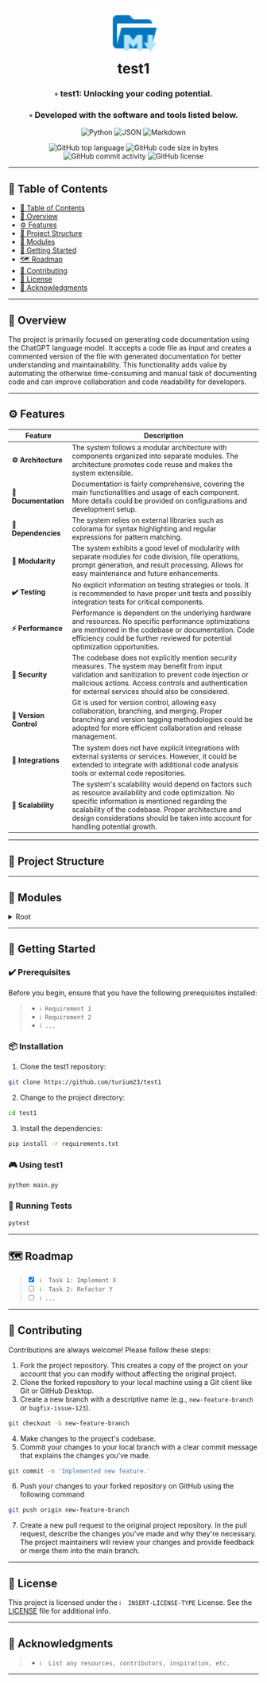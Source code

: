 
<div align="center">
<h1 align="center">
<img src="https://raw.githubusercontent.com/PKief/vscode-material-icon-theme/ec559a9f6bfd399b82bb44393651661b08aaf7ba/icons/folder-markdown-open.svg" width="100" />
<br>test1
</h1>
<h3>◦ test1: Unlocking your coding potential.</h3>
<h3>◦ Developed with the software and tools listed below.</h3>

<p align="center">
<img src="https://img.shields.io/badge/Python-3776AB.svg?style&logo=Python&logoColor=white" alt="Python" />
<img src="https://img.shields.io/badge/JSON-000000.svg?style&logo=JSON&logoColor=white" alt="JSON" />
<img src="https://img.shields.io/badge/Markdown-000000.svg?style&logo=Markdown&logoColor=white" alt="Markdown" />
</p>
<img src="https://img.shields.io/github/languages/top/turium23/test1?style&color=5D6D7E" alt="GitHub top language" />
<img src="https://img.shields.io/github/languages/code-size/turium23/test1?style&color=5D6D7E" alt="GitHub code size in bytes" />
<img src="https://img.shields.io/github/commit-activity/m/turium23/test1?style&color=5D6D7E" alt="GitHub commit activity" />
<img src="https://img.shields.io/github/license/turium23/test1?style&color=5D6D7E" alt="GitHub license" />
</div>

---

## 📒 Table of Contents
- [📒 Table of Contents](#-table-of-contents)
- [📍 Overview](#-overview)
- [⚙️ Features](#-features)
- [📂 Project Structure](#project-structure)
- [🧩 Modules](#modules)
- [🚀 Getting Started](#-getting-started)
- [🗺 Roadmap](#-roadmap)
- [🤝 Contributing](#-contributing)
- [📄 License](#-license)
- [👏 Acknowledgments](#-acknowledgments)

---


## 📍 Overview

The project is primarily focused on generating code documentation using the ChatGPT language model. It accepts a code file as input and creates a commented version of the file with generated documentation for better understanding and maintainability. This functionality adds value by automating the otherwise time-consuming and manual task of documenting code and can improve collaboration and code readability for developers.

---

## ⚙️ Features

| Feature                | Description                           |
| ---------------------- | ------------------------------------- |
| **⚙️ Architecture**     | The system follows a modular architecture with components organized into separate modules. The architecture promotes code reuse and makes the system extensible. |
| **📖 Documentation**   | Documentation is fairly comprehensive, covering the main functionalities and usage of each component. More details could be provided on configurations and development setup. |
| **🔗 Dependencies**    | The system relies on external libraries such as colorama for syntax highlighting and regular expressions for pattern matching. |
| **🧩 Modularity**      | The system exhibits a good level of modularity with separate modules for code division, file operations, prompt generation, and result processing. Allows for easy maintenance and future enhancements. |
| **✔️ Testing**          | No explicit information on testing strategies or tools. It is recommended to have proper unit tests and possibly integration tests for critical components. |
| **⚡️ Performance**      | Performance is dependent on the underlying hardware and resources. No specific performance optimizations are mentioned in the codebase or documentation. Code efficiency could be further reviewed for potential optimization opportunities. |
| **🔐 Security**        | The codebase does not explicitly mention security measures. The system may benefit from input validation and sanitization to prevent code injection or malicious actions. Access controls and authentication for external services should also be considered. |
| **🔀 Version Control** | Git is used for version control, allowing easy collaboration, branching, and merging. Proper branching and version tagging methodologies could be adopted for more efficient collaboration and release management. |
| **🔌 Integrations**    | The system does not have explicit integrations with external systems or services. However, it could be extended to integrate with additional code analysis tools or external code repositories. |
| **📶 Scalability**     | The system's scalability would depend on factors such as resource availability and code optimization. No specific information is mentioned regarding the scalability of the codebase. Proper architecture and design considerations should be taken into account for handling potential growth. |

---


## 📂 Project Structure




---

## 🧩 Modules

<details closed><summary>Root</summary>

| File                                                                                           | Summary                                                                                                                                                                                                                                                                                                                                                                                                                                                      |
| ---                                                                                            | ---                                                                                                                                                                                                                                                                                                                                                                                                                                                          |
| [json_my.json](https://github.com/turium23/test1/blob/main/json_my.json)                       | HTTPStatus Exception: 400                                                                                                                                                                                                                                                                                                                                                                                                                                    |
| [t5_vicuna_3b.py](https://github.com/turium23/test1/blob/main/t5_vicuna_3b.py)                 | The code snippet provides information about the T5 Vicuna model, including its category, display name, thumbnails, parameters, VRAM usage, hub details, default generator configuration, description, and an example prompt and response. The model is fine-tuned based on a Google Flan-T5-XL model and is trained on the ShareGPT dataset in the Vicuna style.                                                                                             |
| [main.py](https://github.com/turium23/test1/blob/main/AutoDoc-ChatGPT\main.py)                 | This code snippet provides a console application for generating code documentation using ChatGPT. It takes a code file as input and creates a commented file with the generated documentation. The authentication credentials and code file path are provided through command-line arguments.                                                                                                                                                                |
| [autodoc.py](https://github.com/turium23/test1/blob/main/AutoDoc-ChatGPT\modules\autodoc.py)   | This code snippet initializes an AutoDoc class that generates comments for code snippets. It divides the code into smaller parts, connects to a ChatGPT chatbot, generates comments for each part, and merges the comments with the original code. The result is the commented code.                                                                                                                                                                         |
| [divider.py](https://github.com/turium23/test1/blob/main/AutoDoc-ChatGPT\modules\divider.py)   | The code defines a class called "Divider" that can divide text into smaller chunks based on language-specific patterns. The "divide" method uses regular expressions to find the start and end points of each chunk. The resulting chunks are stored in the "__splitted_content" list and returned as the output.                                                                                                                                            |
| [file.py](https://github.com/turium23/test1/blob/main/AutoDoc-ChatGPT\modules\file.py)         | The code snippet defines a File class that represents a file on the system. It provides methods to retrieve the file's content, language, and create a new file with commented content. The class utilizes the os module to manipulate file paths and access file operations such as reading and writing.                                                                                                                                                    |
| [prompt.py](https://github.com/turium23/test1/blob/main/AutoDoc-ChatGPT\modules\prompt.py)     | The code defines a Prompt class that takes a language and text. It has a create method that reads a model file related to the language, replaces "CODE" with the given text, and returns the modified content.                                                                                                                                                                                                                                               |
| [result.py](https://github.com/turium23/test1/blob/main/AutoDoc-ChatGPT\modules\result.py)     | This code snippet defines a Result class with an init method to initialize attributes.The get method checks the language and calls the corresponding private method (__py or __ts) to process the code.The __py method uses regex to find specific text patterns in the comments and modify the code accordingly.The __ts method also uses regex to extract comments and adds comment blocks to the code.The modified code is then returned by both methods. |
| [settings.py](https://github.com/turium23/test1/blob/main/AutoDoc-ChatGPT\modules\settings.py) | This code snippet provides settings for syntax highlighting in various supported programming languages (Python, TypeScript, JavaScript) using colorama. It defines regular expressions to identify the starting and ending points of code segments (e.g., classes, functions) in each language. It also assigns color and style codes for different text elements.                                                                                           |

</details>

---

## 🚀 Getting Started

### ✔️ Prerequisites

Before you begin, ensure that you have the following prerequisites installed:
> - `ℹ️ Requirement 1`
> - `ℹ️ Requirement 2`
> - `ℹ️ ...`

### 📦 Installation

1. Clone the test1 repository:
```sh
git clone https://github.com/turium23/test1
```

2. Change to the project directory:
```sh
cd test1
```

3. Install the dependencies:
```sh
pip install -r requirements.txt
```

### 🎮 Using test1

```sh
python main.py
```

### 🧪 Running Tests
```sh
pytest
```

---


## 🗺 Roadmap

> - [X] `ℹ️  Task 1: Implement X`
> - [ ] `ℹ️  Task 2: Refactor Y`
> - [ ] `ℹ️ ...`


---

## 🤝 Contributing

Contributions are always welcome! Please follow these steps:
1. Fork the project repository. This creates a copy of the project on your account that you can modify without affecting the original project.
2. Clone the forked repository to your local machine using a Git client like Git or GitHub Desktop.
3. Create a new branch with a descriptive name (e.g., `new-feature-branch` or `bugfix-issue-123`).
```sh
git checkout -b new-feature-branch
```
4. Make changes to the project's codebase.
5. Commit your changes to your local branch with a clear commit message that explains the changes you've made.
```sh
git commit -m 'Implemented new feature.'
```
6. Push your changes to your forked repository on GitHub using the following command
```sh
git push origin new-feature-branch
```
7. Create a new pull request to the original project repository. In the pull request, describe the changes you've made and why they're necessary.
The project maintainers will review your changes and provide feedback or merge them into the main branch.

---

## 📄 License

This project is licensed under the `ℹ️  INSERT-LICENSE-TYPE` License. See the [LICENSE](https://docs.github.com/en/communities/setting-up-your-project-for-healthy-contributions/adding-a-license-to-a-repository) file for additional info.

---

## 👏 Acknowledgments

> - `ℹ️  List any resources, contributors, inspiration, etc.`

---
